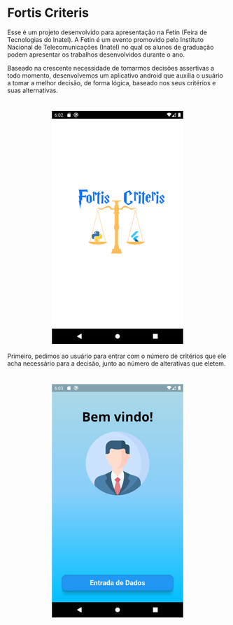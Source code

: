 # Fortis Criteris

Esse é um projeto desenvolvido para apresentação na Fetin (Feira de Tecnologias do Inatel). A Fetin é um evento promovido pelo Instituto Nacional de Telecomunicações (Inatel) no qual os alunos de graduação podem apresentar os trabalhos desenvolvidos durante o ano.

Baseado na crescente necessidade de tomarmos decisões assertivas a todo momento, desenvolvemos um aplicativo android que auxilia o usuário a tomar a melhor decisão, de forma lógica, baseado nos seus critérios e suas alternativas.

<h1 align="center">
    <img align="center" src="Images\Splash Screen.png" width="300px;" alt="splash_screen"/>
</h1>

Primeiro, pedimos ao usuário para entrar com o número de critérios que ele acha necessário para a decisão, junto ao número de alterativas que eletem.

<h1 align="center">
    <img align="center" src="Images\Entrada.png" width="300px;" alt="entrada"/>
</h1>